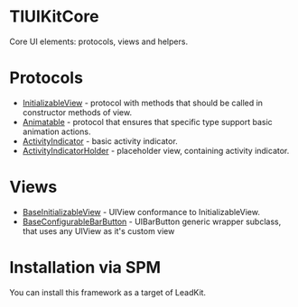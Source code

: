 # TIUIKitCore

Core UI elements: protocols, views and helpers.

# Protocols

- [InitializableView](InitializableView/InitializableView.swift) - protocol with methods that should be called in constructor methods of view.
- [Animatable](Animatable/Animatable.swift) - protocol that ensures that specific type support basic animation actions.
- [ActivityIndicator](ActivityIndicator/ActivityIndicator.swift) - basic activity indicator.
- [ActivityIndicatorHolder](ActivityIndicator/ActivityIndicatorHolder.swift) - placeholder view, containing activity indicator.

# Views

- [BaseInitializableView](BaseInitializableView/BaseInitializableView.swift) - UIView conformance to InitializableView.
- [BaseConfigurableBarButton](BaseConfigurableBarButton/BaseConfigurableBarButton.swift) - UIBarButton generic wrapper subclass, that uses any UIView as it's custom view

# Installation via SPM

You can install this framework as a target of LeadKit.
